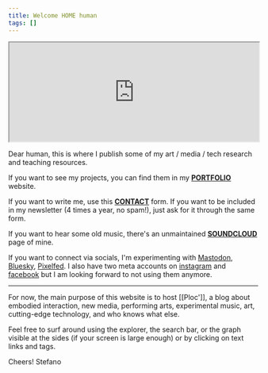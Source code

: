 ```yaml
---
title: Welcome HOME human
tags: []
---
```

<iframe width="100%" height="200" src="https://stefanodalessio.github.io/cablesHomeRender"></iframe>

Dear human,
this is where I publish some of my art / media / tech research and teaching resources.

If you want to see my projects, you can find them in my [**PORTFOLIO**](https://cargocollective.com/stefanodalessio) website.

If you want to write me, use this [**CONTACT**](https://cargocollective.com/stefanodalessio/CONTACT) form.
If you want to be included in my newsletter (4 times a year, no spam!), just ask for it through the same form.

If you want to hear some old music, there's an unmaintained **[SOUNDCLOUD](https://soundcloud.com/stefanodalessio)** page of mine.

If you want to connect via socials, I'm experimenting with [Mastodon](https://%40ste@tldr.nettime.org), [Bluesky](https://bsky.app/profile/stefanodalessio.bsky.social), [Pixelfed](https://pixelfed.social/stefanodalessio).
I also have two meta accounts on [instagram](https://www.instagram.com/stfndlss/) and [facebook](https://www.facebook.com/stedalessio) but I am looking forward to not using them anymore.

---
For now, the main purpose of this website is to host [[Ploc']], a blog about embodied interaction, new media, performing arts, experimental music, art, cutting-edge technology, and who knows what else.

Feel free to surf around using the explorer, the search bar, or the graph visible at the sides (if your screen is large enough) or by clicking on text links and tags.

Cheers!
Stefano


